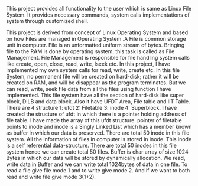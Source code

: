 This project provides all functionality to the user which is same as Linux File System. It provides necessary commands, system calls implementations of system through customized shell.

This project is derived from concept of Linux Operating System and based on how Files are managed in Operating System .A File is common storage unit in computer. File is an unformatted uniform stream of bytes. Bringing file to the RAM is done by operating system, this task is called as File Management. File Management is responsible for file handling system calls like create, open, close, read, write, lseek etc. In this project, I have implemented my own system calls for read, write, create etc. In this file System, no permanent file will be created on hard-disk; rather it will be created on RAM, and will be disappear as the program terminates. But we can read, write, seek file data from all the files using function I have implemented. This file system have all the section of hard-disk like super block, DILB and data block. Also it have UFDT Area, File table and IIT Table. There are 4 structure 1: ufdt 2: Filetable 3: inode  4: Superblock. I have created the structure of ufdt in which there is a pointer holding address of file table. I have made the array of this ufdt structure. pointer of filetable points to inode and inode is a Singly Linked List which has a member known as buffer in which our data is preserved. There are total 50 inode in this file system. All the information of files in computer is stored in inode. This inode is a self referential data-structure. There are total 50 inodes in this file system hence we can create total 50 files. Buffer is char array of size 1024 Bytes in which our data will be stored by dynamically allocation. We read, write data in Buffer and we can write total 1024bytes of data in one file. To read a file give file mode 1 and to write give mode 2. And if we want to both read and write file give mode 3(1+2).
